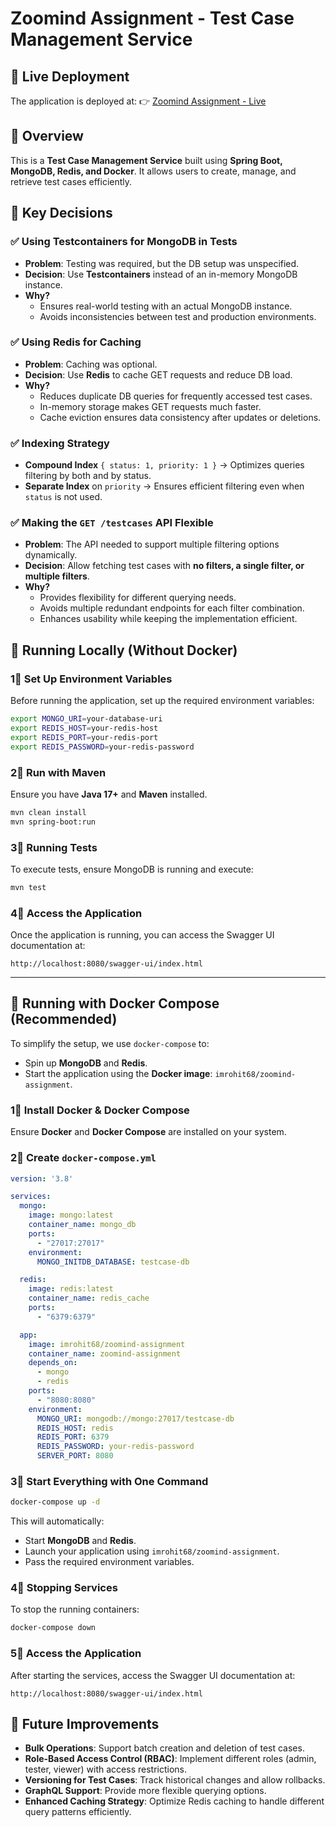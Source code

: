 # Zoomind Assignment - Test Case Management Service

## 🚀 Live Deployment
The application is deployed at:
👉 [Zoomind Assignment - Live](https://zoomind-assignment.onrender.com/swagger-ui/index.html)

## 🐜 Overview
This is a **Test Case Management Service** built using **Spring Boot, MongoDB, Redis, and Docker**. It allows users to create, manage, and retrieve test cases efficiently.

## 📌 Key Decisions

### ✅ Using Testcontainers for MongoDB in Tests
- **Problem**: Testing was required, but the DB setup was unspecified.
- **Decision**: Use **Testcontainers** instead of an in-memory MongoDB instance.
- **Why?**
  - Ensures real-world testing with an actual MongoDB instance.
  - Avoids inconsistencies between test and production environments.

### ✅ Using Redis for Caching
- **Problem**: Caching was optional.
- **Decision**: Use **Redis** to cache GET requests and reduce DB load.
- **Why?**
  - Reduces duplicate DB queries for frequently accessed test cases.
  - In-memory storage makes GET requests much faster.
  - Cache eviction ensures data consistency after updates or deletions.

### ✅ Indexing Strategy
- **Compound Index** `{ status: 1, priority: 1 }` → Optimizes queries filtering by both and by status.
- **Separate Index** on `priority` → Ensures efficient filtering even when `status` is not used.

### ✅ Making the `GET /testcases` API Flexible
- **Problem**: The API needed to support multiple filtering options dynamically.
- **Decision**: Allow fetching test cases with **no filters, a single filter, or multiple filters**.
- **Why?**
  - Provides flexibility for different querying needs.
  - Avoids multiple redundant endpoints for each filter combination.
  - Enhances usability while keeping the implementation efficient.

## 🤔 Running Locally (Without Docker)

### 1⃣ Set Up Environment Variables
Before running the application, set up the required environment variables:

```sh
export MONGO_URI=your-database-uri
export REDIS_HOST=your-redis-host
export REDIS_PORT=your-redis-port
export REDIS_PASSWORD=your-redis-password
```

### 2⃣ Run with Maven
Ensure you have **Java 17+** and **Maven** installed.

```sh
mvn clean install
mvn spring-boot:run
```

### 3⃣ Running Tests
To execute tests, ensure MongoDB is running and execute:

```sh
mvn test
```

### 4⃣ Access the Application
Once the application is running, you can access the Swagger UI documentation at:

```
http://localhost:8080/swagger-ui/index.html
```

---

## 🐫 Running with Docker Compose (Recommended)

To simplify the setup, we use `docker-compose` to:
- Spin up **MongoDB** and **Redis**.
- Start the application using the **Docker image**: `imrohit68/zoomind-assignment`.

### 1⃣ Install Docker & Docker Compose
Ensure **Docker** and **Docker Compose** are installed on your system.

### 2⃣ Create `docker-compose.yml`

```yaml
version: '3.8'

services:
  mongo:
    image: mongo:latest
    container_name: mongo_db
    ports:
      - "27017:27017"
    environment:
      MONGO_INITDB_DATABASE: testcase-db

  redis:
    image: redis:latest
    container_name: redis_cache
    ports:
      - "6379:6379"

  app:
    image: imrohit68/zoomind-assignment
    container_name: zoomind-assignment
    depends_on:
      - mongo
      - redis
    ports:
      - "8080:8080"
    environment:
      MONGO_URI: mongodb://mongo:27017/testcase-db
      REDIS_HOST: redis
      REDIS_PORT: 6379
      REDIS_PASSWORD: your-redis-password
      SERVER_PORT: 8080
```

### 3⃣ Start Everything with One Command

```sh
docker-compose up -d
```

This will automatically:
- Start **MongoDB** and **Redis**.
- Launch your application using `imrohit68/zoomind-assignment`.
- Pass the required environment variables.

### 4⃣ Stopping Services
To stop the running containers:

```sh
docker-compose down
```

### 5⃣ Access the Application
After starting the services, access the Swagger UI documentation at:

```
http://localhost:8080/swagger-ui/index.html
```

## 🚀 Future Improvements

- **Bulk Operations**: Support batch creation and deletion of test cases.
- **Role-Based Access Control (RBAC)**: Implement different roles (admin, tester, viewer) with access restrictions.
- **Versioning for Test Cases**: Track historical changes and allow rollbacks.
- **GraphQL Support**: Provide more flexible querying options.
- **Enhanced Caching Strategy**: Optimize Redis caching to handle different query patterns efficiently.
